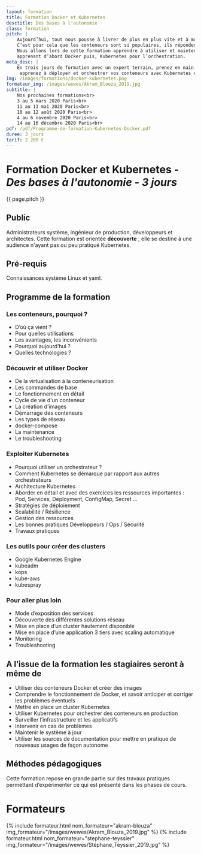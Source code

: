 ```yaml
---
layout: formation
title: Formation Docker et Kubernetes
desctitle: Des bases à l'autonomie
class: formation
pitch: |
    Aujourd’hui, tout nous pousse à livrer de plus en plus vite et à monter en charge le plus rapidement possible.
    C’est pour cela que les conteneurs sont si populaires, ils répondent bien à cette problématique.
    Nous allons lors de cette formation apprendre à utiliser et maintenir des conteneurs en production, en
    apprenant d’abord Docker puis, Kubernetes pour l’orchestration.
meta_desc: |
    En trois jours de formation avec un expert terrain, prenez en main Docker,
     apprenez à déployer et orchestrer vos conteneurs avec Kubernetes en utilisants les bons outils et les bonnes pratiques.
img: /images/formations/docker-kubernetes.png
formateur_img: /images/wewes/Akram_Blouza_2019.jpg
subtitle: |
    Nos prochaines formations<br>
    3 au 5 mars 2020 Paris<br>
    11 au 13 mai 2020 Paris<br>
    10 au 12 août 2020 Paris<br>
    4 au 6 novembre 2020 Paris<br>
    14 au 16 décembre 2020 Paris<br>
pdf: /pdf/Programme-de-formation-Kubernetes-Docker.pdf
duree: 3 jours
tarif: 2 200 €
---
```


# Formation Docker et Kubernetes - *Des bases à l'autonomie - 3 jours*


{{ page.pitch }}

## Public

Administrateurs système, ingénieur de production, développeurs et architectes.
Cette formation est orientée **découverte** ; elle se destine à une audience n'ayant pas ou peu pratiqué Kubernetes.

## Pré-requis


Connaissances système Linux et yaml.


## Programme de la formation


### Les conteneurs, pourquoi ?

* D’où ça vient ?
* Pour quelles utilisations 
* Les avantages, les inconvénients
* Pourquoi aujourd’hui ? 
* Quelles technologies ?


### Découvrir et utiliser Docker

* De la virtualisation à la conteneurisation
* Les commandes de base
* Le fonctionnement en détail
* Cycle de vie d'un conteneur
* La création d’images 
* Démarrage des conteneurs
* Les types de réseau
* docker-compose
* La maintenance
* Le troubleshooting

### Exploiter Kubernetes

* Pourquoi utiliser un orchestrateur ?
* Comment Kubernetes se démarque par rapport aux autres orchestrateurs
* Architecture Kubernetes
* Aborder en détail et avec des exercices les ressources importantes : Pod, Services, Deployment, ConfigMap, Secret …
* Stratégies de déploiement
* Scalabilité / Résilience
* Gestion des ressources
* Les bonnes pratiques Développeurs / Ops / Sécurité
* Travaux pratiques

### Les outils pour créer des clusters

* Google Kubernetes Engine
* kubeadm
* kops
* kube-aws
* kubespray

### Pour aller plus loin

* Mode d’exposition des services
* Découverte des différentes solutions réseau
* Mise en place d’un cluster hautement disponible
* Mise en place d’une application 3 tiers avec scaling automatique
* Monitoring
* Troubleshooting


## A l’issue de la formation les stagiaires seront à même de


* Utiliser des conteneurs Docker et créer des images
* Comprendre le fonctionnement de Docker, et savoir anticiper et corriger les problèmes éventuels
* Mettre en place un cluster Kubernetes
* Utiliser Kubernetes pour orchestrer des conteneurs en production
* Surveiller l’infrastructure et les applicatifs
* Intervenir en cas de problèmes
* Maintenir le système à jour
* Utiliser les sources de documentation pour mettre en pratique de nouveaux usages de façon autonome


## Méthodes pédagogiques

Cette formation repose en grande partie sur des travaux pratiques permettant d’expérimenter ce qui est présenté dans les phases de cours.

# Formateurs

{% include formateur.html nom_formateur="akram-blouza" img_formateur="/images/wewes/Akram_Blouza_2019.jpg" %}
{% include formateur.html nom_formateur="stephane-teyssier" img_formateur="/images/wewes/Stéphane_Teyssier_2019.jpg" %}
